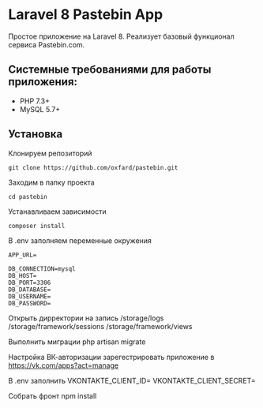 # Laravel 8 Pastebin App
Простое приложение на Laravel 8. Реализует базовый функционал сервиса Pastebin.com.

## Системные  требованиями для работы приложения:
* PHP 7.3+
* MySQL 5.7+

## Установка
Клонируем репозиторий

    git clone https://github.com/oxfard/pastebin.git

Заходим в папку проекта

    cd pastebin

Устанавливаем зависимости

    composer install

В .env заполняем переменные окружения

	APP_URL=
    
    DB_CONNECTION=mysql
	DB_HOST=
	DB_PORT=3306
	DB_DATABASE=
	DB_USERNAME=
	DB_PASSWORD=

Открыть дирректории на запись
	/storage/logs
	/storage/framework/sessions
	/storage/framework/views

Выполнить миграции
	php artisan migrate

Настройка ВК-авторизации
	зарегестрировать приложение в https://vk.com/apps?act=manage

В .env заполнить 
    VKONTAKTE_CLIENT_ID=
    VKONTAKTE_CLIENT_SECRET=

Собрать фронт
    npm install
    

